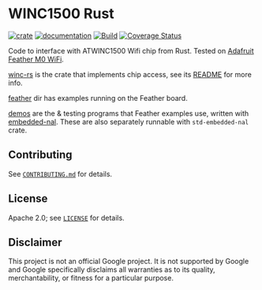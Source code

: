 # WINC1500 Rust

[![crate](https://img.shields.io/crates/v/wincwifi.svg)](https://crates.io/crates/wincwifi)
[![documentation](https://docs.rs/wincwifi/badge.svg)](https://docs.rs/wincwifi/)
[![Build](https://github.com/kaidokert/winc-rs/actions/workflows/rust.yaml/badge.svg)](https://github.com/kaidokert/winc-rs/actions/workflows/rust.yaml)
[![Coverage Status](https://coveralls.io/repos/github/kaidokert/winc-rs/badge.svg?branch=main)](https://coveralls.io/github/kaidokert/winc-rs?branch=main)

Code to interface with ATWINC1500 Wifi chip from Rust.
Tested on [Adafruit Feather M0 WiFi](https://www.adafruit.com/product/3010).

[winc-rs](winc-rs) is the crate that implements chip access, see its [README](winc-rs/README.md) for more info.

[feather](feather) dir has examples running on the Feather board.

[demos](demos) are the & testing programs that Feather examples use, written with
[embedded-nal](https://github.com/rust-embedded/embedded-nal).
These are also separately runnable with `std-embedded-nal` crate.

## Contributing

See [`CONTRIBUTING.md`](CONTRIBUTING.md) for details.

## License

Apache 2.0; see [`LICENSE`](LICENSE) for details.

## Disclaimer

This project is not an official Google project. It is not supported by
Google and Google specifically disclaims all warranties as to its quality,
merchantability, or fitness for a particular purpose.
